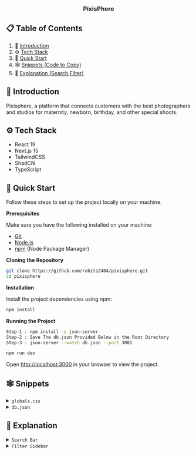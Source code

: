 <div align="center">
    <h3 align="center">PixisPhere</h3>
</div>

## 📋 <a name="table">Table of Contents</a>

1. 🤖 [Introduction](#introduction)
2. ⚙️ [Tech Stack](#tech-stack)
3. 🤸 [Quick Start](#quick-start)
4. 🕸️ [Snippets (Code to Copy)](#snippets)
5.  🧠 [Explanation (Search,Filter)](#explanation)

## <a name="introduction">🤖 Introduction</a>

Pixisphere, a platform that connects customers with the best photographers and studios for maternity, newborn, birthday, and other special shoots.

## <a name="tech-stack">⚙️ Tech Stack</a>

- React 19
- Next.js 15
- TailwindCSS
- ShadCN
- TypeScript

## <a name="quick-start">🤸 Quick Start</a>

Follow these steps to set up the project locally on your machine.

**Prerequisites**

Make sure you have the following installed on your machine:

- [Git](https://git-scm.com/)
- [Node.js](https://nodejs.org/en)
- [npm](https://www.npmjs.com/) (Node Package Manager)

**Cloning the Repository**

```bash
git clone https://github.com/rohits2404/pixisphere.git
cd pixisphere
```

**Installation**

Install the project dependencies using npm:

```bash
npm install
```

**Running the Project**

```bash
Step-1 : npm install -g json-server
Step-2 : Save The db.json Provided Below in the Root Directory
Step-3 : json-server --watch db.json --port 3001

npm run dev
```

Open [http://localhost:3000](http://localhost:3000) in your browser to view the project.

## <a name="snippets">🕸️ Snippets</a>

<details>
<summary><code>globals.css</code></summary>

```css
@import "tailwindcss";
@import "tw-animate-css";

@custom-variant dark (&:is(.dark *));

@theme inline {
  --color-background: var(--background);
  --color-foreground: var(--foreground);
  --font-sans: var(--font-geist-sans);
  --font-mono: var(--font-geist-mono);
  --color-sidebar-ring: var(--sidebar-ring);
  --color-sidebar-border: var(--sidebar-border);
  --color-sidebar-accent-foreground: var(--sidebar-accent-foreground);
  --color-sidebar-accent: var(--sidebar-accent);
  --color-sidebar-primary-foreground: var(--sidebar-primary-foreground);
  --color-sidebar-primary: var(--sidebar-primary);
  --color-sidebar-foreground: var(--sidebar-foreground);
  --color-sidebar: var(--sidebar);
  --color-chart-5: var(--chart-5);
  --color-chart-4: var(--chart-4);
  --color-chart-3: var(--chart-3);
  --color-chart-2: var(--chart-2);
  --color-chart-1: var(--chart-1);
  --color-ring: var(--ring);
  --color-input: var(--input);
  --color-border: var(--border);
  --color-destructive: var(--destructive);
  --color-accent-foreground: var(--accent-foreground);
  --color-accent: var(--accent);
  --color-muted-foreground: var(--muted-foreground);
  --color-muted: var(--muted);
  --color-secondary-foreground: var(--secondary-foreground);
  --color-secondary: var(--secondary);
  --color-primary-foreground: var(--primary-foreground);
  --color-primary: var(--primary);
  --color-popover-foreground: var(--popover-foreground);
  --color-popover: var(--popover);
  --color-card-foreground: var(--card-foreground);
  --color-card: var(--card);
  --radius-sm: calc(var(--radius) - 4px);
  --radius-md: calc(var(--radius) - 2px);
  --radius-lg: var(--radius);
  --radius-xl: calc(var(--radius) + 4px);
}

:root {
  --radius: 0.625rem;
  --background: oklch(1 0 0);
  --foreground: oklch(0.145 0 0);
  --card: oklch(1 0 0);
  --card-foreground: oklch(0.145 0 0);
  --popover: oklch(1 0 0);
  --popover-foreground: oklch(0.145 0 0);
  --primary: oklch(0.205 0 0);
  --primary-foreground: oklch(0.985 0 0);
  --secondary: oklch(0.97 0 0);
  --secondary-foreground: oklch(0.205 0 0);
  --muted: oklch(0.97 0 0);
  --muted-foreground: oklch(0.556 0 0);
  --accent: oklch(0.97 0 0);
  --accent-foreground: oklch(0.205 0 0);
  --destructive: oklch(0.577 0.245 27.325);
  --border: oklch(0.922 0 0);
  --input: oklch(0.922 0 0);
  --ring: oklch(0.708 0 0);
  --chart-1: oklch(0.646 0.222 41.116);
  --chart-2: oklch(0.6 0.118 184.704);
  --chart-3: oklch(0.398 0.07 227.392);
  --chart-4: oklch(0.828 0.189 84.429);
  --chart-5: oklch(0.769 0.188 70.08);
  --sidebar: oklch(0.985 0 0);
  --sidebar-foreground: oklch(0.145 0 0);
  --sidebar-primary: oklch(0.205 0 0);
  --sidebar-primary-foreground: oklch(0.985 0 0);
  --sidebar-accent: oklch(0.97 0 0);
  --sidebar-accent-foreground: oklch(0.205 0 0);
  --sidebar-border: oklch(0.922 0 0);
  --sidebar-ring: oklch(0.708 0 0);
}

.dark {
  --background: oklch(0.145 0 0);
  --foreground: oklch(0.985 0 0);
  --card: oklch(0.205 0 0);
  --card-foreground: oklch(0.985 0 0);
  --popover: oklch(0.205 0 0);
  --popover-foreground: oklch(0.985 0 0);
  --primary: oklch(0.922 0 0);
  --primary-foreground: oklch(0.205 0 0);
  --secondary: oklch(0.269 0 0);
  --secondary-foreground: oklch(0.985 0 0);
  --muted: oklch(0.269 0 0);
  --muted-foreground: oklch(0.708 0 0);
  --accent: oklch(0.269 0 0);
  --accent-foreground: oklch(0.985 0 0);
  --destructive: oklch(0.704 0.191 22.216);
  --border: oklch(1 0 0 / 10%);
  --input: oklch(1 0 0 / 15%);
  --ring: oklch(0.556 0 0);
  --chart-1: oklch(0.488 0.243 264.376);
  --chart-2: oklch(0.696 0.17 162.48);
  --chart-3: oklch(0.769 0.188 70.08);
  --chart-4: oklch(0.627 0.265 303.9);
  --chart-5: oklch(0.645 0.246 16.439);
  --sidebar: oklch(0.205 0 0);
  --sidebar-foreground: oklch(0.985 0 0);
  --sidebar-primary: oklch(0.488 0.243 264.376);
  --sidebar-primary-foreground: oklch(0.985 0 0);
  --sidebar-accent: oklch(0.269 0 0);
  --sidebar-accent-foreground: oklch(0.985 0 0);
  --sidebar-border: oklch(1 0 0 / 10%);
  --sidebar-ring: oklch(0.556 0 0);
}

@layer base {
  * {
    @apply border-border outline-ring/50;
  }
  body {
    @apply bg-background text-foreground;
  }
}

@keyframes float {
    0%, 100% { transform: translateY(0) rotate(0deg); }
    50% { transform: translateY(-20px) rotate(2deg); }
}

@keyframes floatDelay {
    0%, 100% { transform: translateY(0) rotate(0deg); }
    50% { transform: translateY(20px) rotate(-2deg); }
}

@keyframes floatRandom {
    0% { transform: translate(0, 0) rotate(0deg); }
    33% { transform: translate(10px, -15px) rotate(5deg); }
    66% { transform: translate(-5px, 10px) rotate(-3deg); }
    100% { transform: translate(0, 0) rotate(0deg); }
}

@keyframes fadeInDown {
    from { opacity: 0; transform: translateY(-20px); }
    to { opacity: 1; transform: translateY(0); }
}

@keyframes fadeInUp {
    from { opacity: 0; transform: translateY(20px); }
    to { opacity: 1; transform: translateY(0); }
}

.animate-float-slow {
    animation: float 8s ease-in-out infinite;
}

.animate-float-delay {
    animation: floatDelay 10s ease-in-out 1s infinite;
}

.animate-float-random {
    animation: floatRandom 15s ease-in-out infinite;
}

.animate-fade-in-down {
    animation: fadeInDown 1s ease-out forwards;
}

.animate-fade-in-up {
    animation: fadeInUp 1s ease-out 0.2s forwards;
}

@keyframes fade-in {
  from { opacity: 0; }
  to { opacity: 1; }
}

@keyframes fade-in-up {
  from { opacity: 0; transform: translateY(5px); }
  to { opacity: 1; transform: translateY(0); }
}

.animate-fade-in {
  animation: fade-in 0.3s ease-out forwards;
}

.animate-fade-in-up {
  animation: fade-in-up 0.3s ease-out forwards;
}

@keyframes fade-in {
    from { opacity: 0; }
    to { opacity: 1; }
}

@keyframes scale-in {
    from { transform: scale(0.95); opacity: 0; }
    to { transform: scale(1); opacity: 1; }
}

.animate-fade-in {
    animation: fade-in 0.3s ease-out forwards;
}

.animate-scale-in {
    animation: scale-in 0.3s cubic-bezier(0.16, 1, 0.3, 1) forwards;
}

@keyframes pulse {
    0%, 100% { opacity: 0.8; }
    50% { opacity: 1; }
}

.animate-pulse-slow {
    animation: pulse 3s ease-in-out infinite;
}

@keyframes fade-in {
    from { opacity: 0; transform: translateY(5px); }
    to { opacity: 1; transform: translateY(0); }
}

.animate-fade-in {
    animation: fade-in 0.5s ease-out forwards;
}

@keyframes fade-in {
    from { opacity: 0; transform: translateY(5px); }
    to { opacity: 1; transform: translateY(0); }
}

.animate-fade-in {
    animation: fade-in 0.5s ease-out forwards;
}

/* Add this to your button variants if not already present */
.bg-gradient-to-r {
    background-size: 200% auto;
    transition: background-position 0.5s ease;
}

.bg-gradient-to-r:hover {
    background-position: right center;
}

/* Entry animations */
@keyframes fade-in {
  from { opacity: 0; }
  to { opacity: 1; }
}

@keyframes fade-in-up {
  from { opacity: 0; transform: translateY(10px); }
  to { opacity: 1; transform: translateY(0); }
}

@keyframes slide-in-left {
  from { opacity: 0; transform: translateX(-20px); }
  to { opacity: 1; transform: translateX(0); }
}

@keyframes scale-in {
  from { opacity: 0; transform: scale(0.95); }
  to { opacity: 1; transform: scale(1); }
}

.animate-fade-in {
  animation: fade-in 0.6s ease-out forwards;
}

.animate-fade-in-up {
  animation: fade-in-up 0.6s ease-out forwards;
}

.animate-slide-in-left {
  animation: slide-in-left 0.6s ease-out forwards;
}

.animate-scale-in {
  animation: scale-in 0.6s ease-out forwards;
}

@keyframes fade-in {
  from { opacity: 0; transform: translateY(5px); }
  to { opacity: 1; transform: translateY(0); }
}

@keyframes pulse-slow {
  0%, 100% { opacity: 0.8; transform: scale(1); }
  50% { opacity: 1; transform: scale(1.05); }
}

.animate-fade-in {
  animation: fade-in 0.5s ease-out forwards;
}

.animate-pulse-slow {
  animation: pulse-slow 2s ease-in-out infinite;
}

/* For gradient buttons */
.bg-gradient-to-r {
  background-size: 200% auto;
  transition: background-position 0.5s ease;
}

.bg-gradient-to-r:hover {
  background-position: right center;
}

@keyframes fade-in {
  from { opacity: 0; }
  to { opacity: 1; }
}

.animate-fade-in {
  animation: fade-in 0.6s ease-out forwards;
}

/* For gradient buttons */
.bg-gradient-to-r {
  background-size: 200% auto;
  transition: background-position 0.5s ease;
}

.bg-gradient-to-r:hover {
  background-position: right center;
}
```
</details>

<details>
<summary><code>db.json</code></summary>
```json
{
    "photographers": [
        {
            "id": 1,
            "name": "Ravi Studio",
            "location": "Bengaluru",
            "price": 10000,
            "rating": 4.6,
            "styles": ["Outdoor", "Studio"],
            "tags": ["Candid", "Maternity"],
            "bio": "Award-winning studio specializing in maternity and newborn shoots.",
            "profilePic": "/images/1/ravi.png",
            "portfolio": ["/images/1/m1.jpg", "/images/1/m2.jpg"],
            "reviews": [
                {
                    "name": "Ananya",
                    "rating": 5,
                    "comment": "Truly amazing photos and experience!",
                    "date": "2024-12-15"
                }
            ]
        },
        {
            "id": 2,
            "name": "Lens Queen Photography",
            "location": "Delhi",
            "price": 15000,
            "rating": 4.2,
            "styles": ["Candid", "Indoor"],
            "tags": ["Newborn", "Birthday"],
            "bio": "Delhi-based candid specialist for kids and birthday parties.",
            "profilePic": "/images/2/lens.png",
            "portfolio": ["/images/2/m1.png", "/images/2/m2.png"],
            "reviews": [
                {
                    "name": "Priya",
                    "rating": 4,
                    "comment": "Very professional and punctual!",
                    "date": "2024-10-01"
                }
            ]
        },
        {
            "id": 3,
            "name": "Click Factory",
            "location": "Mumbai",
            "price": 8000,
            "rating": 4.8,
            "styles": ["Studio", "Outdoor", "Traditional"],
            "tags": ["Wedding", "Pre-wedding"],
            "bio": "Capturing timeless wedding stories across India.",
            "profilePic": "/images/3/clickfactory.png",
            "portfolio": ["/images/3/clickfactory1.png", "/images/3/clickfactory2.png"],
            "reviews": [
                {
                    "name": "Rahul",
                    "rating": 5,
                    "comment": "We loved every single moment they captured.",
                    "date": "2025-01-22"
                }
            ]
        },
        {
            "id": 4,
            "name": "Moments by Neha",
            "location": "Bengaluru",
            "price": 12000,
            "rating": 4.3,
            "styles": ["Outdoor", "Candid"],
            "tags": ["Maternity", "Couple"],
            "bio": "Natural light specialist focusing on emotional storytelling.",
            "profilePic": "/images/4/neha.png",
            "portfolio": ["/images/4/neha1.png", "/images/4/neha2.png"],
            "reviews": [
                {
                    "name": "Sneha",
                    "rating": 4.5,
                    "comment": "Captured our maternity journey so beautifully.",
                    "date": "2024-11-05"
                }
            ]
        },
        {
            "id": 5,
            "name": "Snapshot Studio",
            "location": "Hyderabad",
            "price": 7000,
            "rating": 3.9,
            "styles": ["Studio"],
            "tags": ["Birthday", "Family"],
            "bio": "Affordable indoor shoots with creative themes.",
            "profilePic": "/images/5/snapshot.png",
            "portfolio": ["/images/5/snapshot1.png", "/images/5/snapshot2.png"],
            "reviews": [
                {
                    "name": "Vikram",
                    "rating": 3.5,
                    "comment": "Decent service, could improve on punctuality.",
                    "date": "2024-09-10"
                }
            ]
        }
    ]
}
```
</details>

## <a name="explanation">🧠 Explanation</a>

<details>
<summary><code>Search Bar</code></summary>
```

## 🔍 `SearchBar` Component

The `SearchBar` is a responsive, debounced search input component that allows users to search for photographers by name, location, or tag. It integrates seamlessly with global state management via `Zustand` and is optimized to avoid unnecessary updates using debounce logic.

### 📁 Location

`/components/SearchBar.tsx`

---

### ⚙️ Core Features

* **Debounced Search Input:** Prevents excessive filtering by applying a 300ms debounce delay.
* **Live State Binding:** Connects user input to the global filter store (`useFilterStore`) in real-time.
* **Focus and UX Enhancements:** Stylish input with animated focus states, icon transitions, and a dynamic clear button.
* **Lucide Icons + Shadcn UI:** Clean and consistent visuals using the `lucide-react` and `shadcn/ui` libraries.

---

### 🧠 Logic Breakdown

#### 1. **State Management**

```ts
const [input, setInput] = useState('');
const [isFocused, setIsFocused] = useState(false);
```

* `input`: Stores current value of the search bar.
* `isFocused`: Tracks input focus for styling.

#### 2. **Global Filter Update via Zustand**

```ts
const setFilters = useFilterStore((s) => s.setFilters);
```

* Links the search value to the app's global filter state using Zustand store.

#### 3. **Debounce Implementation**

```ts
useEffect(() => {
  const timeout = setTimeout(() => {
    setFilters({ search: input.toLowerCase() });
  }, 300);

  return () => clearTimeout(timeout);
}, [input, setFilters]);
```

* A **debounce** is a method to delay function execution until user stops typing.
* Here, every time `input` changes:

  * A 300ms timer starts.
  * If the user types again, the previous timer is **cleared**.
  * After 300ms of no typing, `setFilters()` is triggered.
* This ensures **efficient** and **minimal** re-rendering and store updates.

#### 4. **Clear Input Logic**

```ts
const clearInput = () => {
  setInput('');
  setFilters({ search: '' });
};
```

* Resets input and clears filters when the ❌ icon is clicked.

---

### 🎨 UI Behavior Highlights

* 💡 Gradient background appears on focus or hover.
* 🔍 Search icon animates based on focus.
* ❌ Clear button only appears when input is not empty.
* 🎯 Fully accessible with `aria-labels`.

---

### 🧰 Dependencies

* ✅ React
* ✅ Zustand (via `useFilterStore`)
* ✅ Lucide React (icons)
* ✅ Shadcn UI (`Input`, `Button`)

</details>

<details>
<summary><code>Filter Sidebar</code></summary>
```
---

## 🧠 `useFilterStore` (Zustand Store)

The `useFilterStore` is a global state management store built with [Zustand](https://github.com/pmndrs/zustand). It provides a centralized way to manage and update filtering criteria for a photographer listing application.

---

### 📁 Location

`/store/FilterStore.ts`

---

### 🎯 Purpose

This store allows components across the app (like `SearchBar`, filters, sorting dropdowns, etc.) to:

* ✅ Update filter values (city, rating, price, etc.)
* ✅ Apply search queries (with debounce)
* ✅ Reset all filters with a single action

---

### 🧩 Filter State Structure

```ts
interface FilterState {
  city: string;
  priceRange: [number, number];   // Min and max price
  rating: number;                 // Minimum rating
  styles: string[];               // Selected photography styles (e.g. portrait, wedding)
  sortBy: 'price-asc' | 'rating-desc' | 'recent'; // Sorting method
  search: string;                 // Search input text
}
```

These fields are tailored to refine search results dynamically across the application.

---

### ⚙️ Store Initialization & Methods

```ts
export const useFilterStore = create<FilterState>((set) => ({
  city: '',
  priceRange: [0, 20000],
  rating: 0,
  styles: [],
  sortBy: 'recent',
  search: '',

  setFilters: (filters) => set((state) => ({ ...state, ...filters })),

  resetFilters: () => set({
    city: '',
    priceRange: [0, 20000],
    rating: 0,
    styles: [],
    sortBy: 'recent',
    search: '',
  }),
}));
```

#### ✅ `setFilters(filters: Partial<FilterState>)`

* Merges incoming filters with existing state.
* Used in components like `SearchBar`, price sliders, rating filters, etc.
* Supports partial updates, e.g., `{ rating: 4 }` only updates rating without affecting other filters.

#### 🔁 `resetFilters()`

* Resets all filters to their initial values.
* Useful when user clicks “Clear Filters” or navigates to a fresh search.

---

### 🕒 Debounce Integration (from `SearchBar`)

The `search` field is often updated **indirectly via debounce** from the `SearchBar` component:

```ts
useEffect(() => {
  const timeout = setTimeout(() => {
    setFilters({ search: input.toLowerCase() });
  }, 300);
  return () => clearTimeout(timeout);
}, [input]);
```

This means:

* The store only receives `search` updates **after 300ms of inactivity**.
* Reduces unnecessary store updates or re-renders.
* Keeps filtering performance smooth, especially with larger datasets.

---

### 🧰 Tech Stack

* ✅ [Zustand](https://github.com/pmndrs/zustand) for state management
* ✅ TypeScript for type safety and autocomplete
* 🔗 Connected to debounced inputs like `SearchBar`

---

</details>
